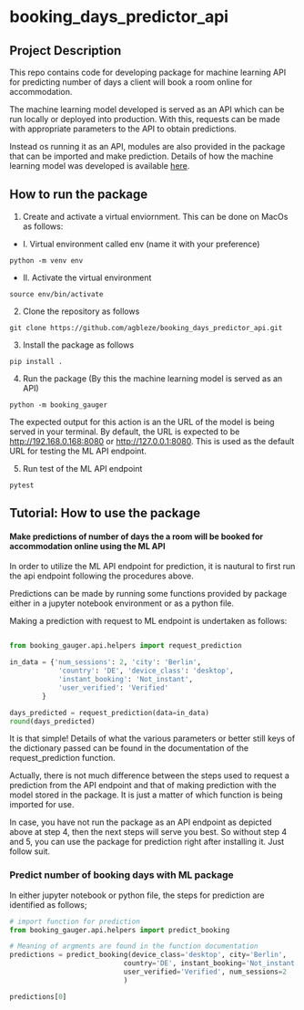 # booking_days_predictor_api

## Project Description

This repo contains code for developing package for machine learning API for predicting number of days a client will book a room online for accommodation.

The machine learning model developed is served as an API which can be run locally or deployed into production. With this, requests can be made with appropriate parameters to the API to obtain predictions. 

Instead os running it as an API, modules are also provided in the package that can be imported and make prediction. Details of how the machine learning model was developed is 
available [here](https://github.com/agbleze/machine_learning_api).


## How to run the package

1. Create and activate a virtual enviornment. This can be done on MacOs as follows:

- I. Virtual environment called env (name it with your preference)

``` python -m venv env ```

- II. Activate the virtual environment

``` source env/bin/activate ```

2. Clone the repository as follows

```git clone https://github.com/agbleze/booking_days_predictor_api.git ```

3. Install the package as follows

``` pip install . ```

4. Run the package (By this the machine learning model is served as an API)

``` python -m booking_gauger ```

The expected output for this action is an the URL of the model is being served in your terminal. By default, the URL is expected to be http://192.168.0.168:8080  or http://127.0.0.1:8080. This is used as the default URL for testing the ML API endpoint.

5. Run test of the ML API endpoint

```pytest ```


## Tutorial: How to use the package

#### Make predictions of number of days the a room will be booked for accommodation online using the ML API

In order to utilize the ML API endpoint for prediction, it is nautural to first run the api endpoint following the procedures above. 

Predictions can be made by running some functions provided by package either in a jupyter notebook environment or as a python file.

Making a prediction with request to ML endpoint is undertaken as follows:

```python

from booking_gauger.api.helpers import request_prediction

in_data = {'num_sessions': 2, 'city': 'Berlin', 
            'country': 'DE', 'device_class': 'desktop', 
            'instant_booking': 'Not_instant',
            'user_verified': 'Verified'
        }

days_predicted = request_prediction(data=in_data)
round(days_predicted)
```

It is that simple! Details of what the various parameters or better still keys of the dictionary passed can be found in the documentation of the request_prediction function.


Actually, there is not much difference between the steps used to request a prediction from the API endpoint and that of making prediction with the model stored in the package.
It is just a matter of which function is being imported for use. 

In case, you have not run the package as an API endpoint as depicted above at step 4, then the next steps will serve you best. So without step 4 and 5, you can use the package for prediction right after installing it. Just follow suit.


### Predict number of booking days with ML package

In either jupyter notebook or python file, the steps for prediction are identified as follows;

```python
# import function for prediction
from booking_gauger.api.helpers import predict_booking

# Meaning of argments are found in the function documentation
predictions = predict_booking(device_class='desktop', city='Berlin', 
                            country='DE', instant_booking='Not_instant', 
                            user_verified='Verified', num_sessions=2
                            )

predictions[0]
```







